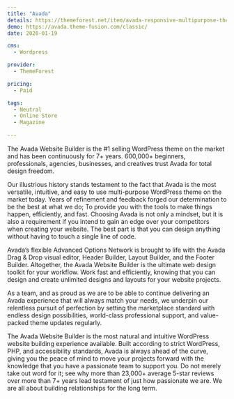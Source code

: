 ```yaml
---
title: "Avada"
details: https://themeforest.net/item/avada-responsive-multipurpose-theme/2833226
demo: https://avada.theme-fusion.com/classic/
date: 2020-01-19

cms: 
  - Wordpress

provider: 
  - ThemeForest

pricing:
  - Paid

tags:
  - Neutral
  - Online Store
  - Magazine
  
---
```


The Avada Website Builder is the #1 selling WordPress theme on the market and has been continuously for 7+ years. 600,000+ beginners, professionals, agencies, businesses, and creatives trust Avada for total design freedom.

Our illustrious history stands testament to the fact that Avada is the most versatile, intuitive, and easy to use multi-purpose WordPress theme on the market today. Years of refinement and feedback forged our determination to be the best at what we do; To provide you with the tools to make things happen, efficiently, and fast. Choosing Avada is not only a mindset, but it is also a requirement if you intend to gain an edge over your competitors when creating your website. The best part is that you can design anything without having to touch a single line of code.

Avada’s flexible Advanced Options Network is brought to life with the Avada Drag & Drop visual editor, Header Builder, Layout Builder, and the Footer Builder. Altogether, the Avada Website Builder is the ultimate web design toolkit for your workflow. Work fast and efficiently, knowing that you can design and create unlimited designs and layouts for your website projects.

As a team, and as proud as we are to be able to continue delivering an Avada experience that will always match your needs, we underpin our relentless pursuit of perfection by setting the marketplace standard with endless design possibilities, world-class professional support, and value-packed theme updates regularly.

The Avada Website Builder is the most natural and intuitive WordPress website building experience available. Built according to strict WordPress, PHP, and accessibility standards, Avada is always ahead of the curve, giving you the peace of mind to move your projects forward with the knowledge that you have a passionate team to support you. Do not merely take out word for it; see why more than 23,000+ average 5-star reviews over more than 7+ years lead testament of just how passionate we are. We are all about building relationships for the long term.